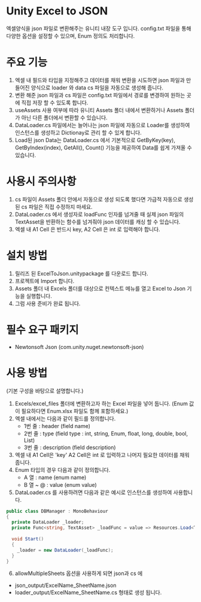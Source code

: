 # Unity Excel to JSON
엑셀양식을 json 파일로 변환해주는 유니티 내장 도구 입니다. config.txt 파일을 통해 다양한 옵션을 설정할 수 있으며, Enum 정의도 처리합니다.

# 주요 기능
1. 엑셀 내 필드와 타입을 지정해주고 데이터를 채워 변환을 시도하면 json 파일과 만들어진 양식으로 loader 와 data cs 파일을 자동으로 생성해 줍니다.
2. 변환 해준 json 파일과 cs 파일은 config.txt 파일에서 경로를 변경하여 원하는 곳에 직접 저장 할 수 있도록 합니다.
3. useAssets 사용 여부에 따라 유니티 Assets 폴더 내에서 변환하거나 Assets 폴더가 아닌 다른 폴더에서 변환할 수 있습니다.
4. DataLoader.cs 파일에서는 늘어나는 json 파일에 자동으로 Loader를 생성하여 인스턴스를 생성하고 Dictionay로 관리 할 수 있게 합니다.
5. Load된 json Data는 DataLoader.cs 에서 기본적으로 GetByKey(key), GetByIndex(index), GetAll(), Count() 기능을 제공하여 Data를 쉽게 가져올 수 있습니다.

# 사용시 주의사항
1. cs 파일이 Assets 폴더 안에서 자동으로 생성 되도록 했다면 가급적 자동으로 생성 된 cs 파일은 직접 수정하지 마세요.
2. DataLoader.cs 에서 생성자로 loadFunc 인자를 넘겨줄 때 실제 json 파일의 TextAsset을 반환하는 함수를 넘겨줘야 json 데이터를 캐싱 할 수 있습니다.
3. 엑셀 내 A1 Cell 은 반드시 key, A2 Cell 은 int 로 입력해야 합니다.

# 설치 방법
1. 릴리즈 된 ExcelToJson.unitypackage 를 다운로드 합니다.
2. 프로젝트에 Import 합니다.
3. Assets 폴더 내 Excels 폴더를 대상으로 컨텍스트 메뉴를 열고 Excel to Json 기능을 실행합니다.
4. 그럼 사용 준비가 완료 됩니다.

# 필수 요구 패키지
- Newtonsoft Json (com.unity.nuget.newtonsoft-json)

# 사용 방법
(기본 구성을 바탕으로 설명합니다.)
1. Excels/excel_files 폴더에 변환하고자 하는 Excel 파일을 넣어 둡니다. (Enum 값이 필요하다면 Enum.xlsx 파일도 함께 포함하세요.)
2. 엑셀 내에서는 다음과 같이 필드를 정의합니다.
   - 1번 줄 : header (field name)
   - 2번 줄 : type (field type : int, string, Enum<Type>, float, long, double, bool, List<type>)
   - 3번 줄 : description (field description)
3. 엑셀 내 A1 Cell은 'key' A2 Cell은 int 로 입력하고 나머지 필요한 데이터를 채워 줍니다.
4. Enum 타입의 경우 다음과 같이 정의합니다.
   - A 열 : name (enum name)
   - B 열 ~ @ : value (enum value)
5. DataLoader.cs 를 사용하려면 다음과 같은 예시로 인스턴스를 생성하여 사용합니다.
```cs
public class DBManager : MonoBehaviour
{
  private DataLoader _loader;
  private Func<string, TextAsset> _loadFunc = value => Resources.Load<TextAsset>(value);
     
  void Start()
  {
    _loader = new DataLoader(_loadFunc);
  }
}
```
6. allowMultipleSheets 옵션을 사용하게 되면 json과 cs 에
- json_output/ExcelName_SheetName.json
- loader_output/ExcelName_SheetName.cs
형태로 생성 됩니다.

